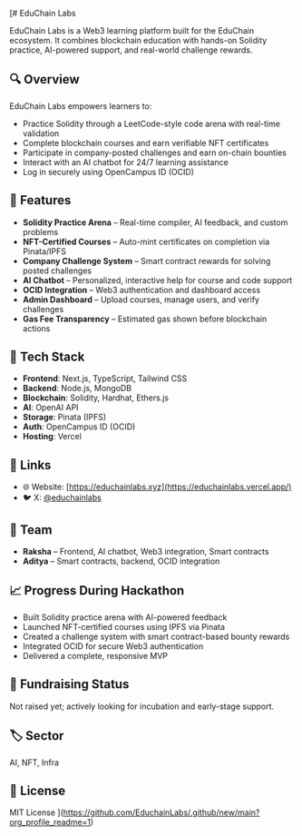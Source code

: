 [# EduChain Labs

EduChain Labs is a Web3 learning platform built for the EduChain ecosystem. It combines blockchain education with hands-on Solidity practice, AI-powered support, and real-world challenge rewards.

## 🔍 Overview

EduChain Labs empowers learners to:
- Practice Solidity through a LeetCode-style code arena with real-time validation
- Complete blockchain courses and earn verifiable NFT certificates
- Participate in company-posted challenges and earn on-chain bounties
- Interact with an AI chatbot for 24/7 learning assistance
- Log in securely using OpenCampus ID (OCID)

## 🚀 Features

- **Solidity Practice Arena** – Real-time compiler, AI feedback, and custom problems  
- **NFT-Certified Courses** – Auto-mint certificates on completion via Pinata/IPFS  
- **Company Challenge System** – Smart contract rewards for solving posted challenges  
- **AI Chatbot** – Personalized, interactive help for course and code support  
- **OCID Integration** – Web3 authentication and dashboard access  
- **Admin Dashboard** – Upload courses, manage users, and verify challenges  
- **Gas Fee Transparency** – Estimated gas shown before blockchain actions

## 🧱 Tech Stack

- **Frontend**: Next.js, TypeScript, Tailwind CSS  
- **Backend**: Node.js, MongoDB  
- **Blockchain**: Solidity, Hardhat, Ethers.js  
- **AI**: OpenAI API  
- **Storage**: Pinata (IPFS)  
- **Auth**: OpenCampus ID (OCID)  
- **Hosting**: Vercel  

## 🔗 Links

- 🌐 Website: [https://educhainlabs.xyz](https://educhainlabs.vercel.app/)   
- 🐦 X: [@educhainlabs](https://x.com/EduchainLabs)  

## 👥 Team

- **Raksha** – Frontend, AI chatbot, Web3 integration, Smart contracts  
- **Aditya** – Smart contracts, backend, OCID integration

## 📈 Progress During Hackathon

- Built Solidity practice arena with AI-powered feedback  
- Launched NFT-certified courses using IPFS via Pinata  
- Created a challenge system with smart contract-based bounty rewards  
- Integrated OCID for secure Web3 authentication  
- Delivered a complete, responsive MVP

## 📌 Fundraising Status

Not raised yet; actively looking for incubation and early-stage support.

## 🏷️ Sector

AI, NFT, Infra

## 📜 License

MIT License
](https://github.com/EduchainLabs/.github/new/main?org_profile_readme=1)
